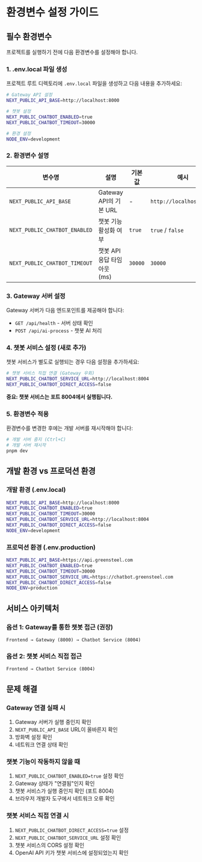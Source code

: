 # 환경변수 설정 가이드

## 필수 환경변수

프로젝트를 실행하기 전에 다음 환경변수를 설정해야 합니다.

### 1. .env.local 파일 생성

프로젝트 루트 디렉토리에 `.env.local` 파일을 생성하고 다음 내용을 추가하세요:

```bash
# Gateway API 설정
NEXT_PUBLIC_API_BASE=http://localhost:8000

# 챗봇 설정
NEXT_PUBLIC_CHATBOT_ENABLED=true
NEXT_PUBLIC_CHATBOT_TIMEOUT=30000

# 환경 설정
NODE_ENV=development
```

### 2. 환경변수 설명

| 변수명 | 설명 | 기본값 | 예시 |
|--------|------|--------|------|
| `NEXT_PUBLIC_API_BASE` | Gateway API의 기본 URL | - | `http://localhost:8000` |
| `NEXT_PUBLIC_CHATBOT_ENABLED` | 챗봇 기능 활성화 여부 | `true` | `true` / `false` |
| `NEXT_PUBLIC_CHATBOT_TIMEOUT` | 챗봇 API 응답 타임아웃 (ms) | `30000` | `30000` |

### 3. Gateway 서버 설정

Gateway 서버가 다음 엔드포인트를 제공해야 합니다:

- `GET /api/health` - 서버 상태 확인
- `POST /api/ai-process` - 챗봇 AI 처리

### 4. 챗봇 서비스 설정 (새로 추가)

챗봇 서비스가 별도로 실행되는 경우 다음 설정을 추가하세요:

```bash
# 챗봇 서비스 직접 연결 (Gateway 우회)
NEXT_PUBLIC_CHATBOT_SERVICE_URL=http://localhost:8004
NEXT_PUBLIC_CHATBOT_DIRECT_ACCESS=false
```

**중요: 챗봇 서비스는 포트 8004에서 실행됩니다.**

### 5. 환경변수 적용

환경변수를 변경한 후에는 개발 서버를 재시작해야 합니다:

```bash
# 개발 서버 중지 (Ctrl+C)
# 개발 서버 재시작
pnpm dev
```

## 개발 환경 vs 프로덕션 환경

### 개발 환경 (.env.local)
```bash
NEXT_PUBLIC_API_BASE=http://localhost:8000
NEXT_PUBLIC_CHATBOT_ENABLED=true
NEXT_PUBLIC_CHATBOT_TIMEOUT=30000
NEXT_PUBLIC_CHATBOT_SERVICE_URL=http://localhost:8004
NEXT_PUBLIC_CHATBOT_DIRECT_ACCESS=false
NODE_ENV=development
```

### 프로덕션 환경 (.env.production)
```bash
NEXT_PUBLIC_API_BASE=https://api.greensteel.com
NEXT_PUBLIC_CHATBOT_ENABLED=true
NEXT_PUBLIC_CHATBOT_TIMEOUT=30000
NEXT_PUBLIC_CHATBOT_SERVICE_URL=https://chatbot.greensteel.com
NEXT_PUBLIC_CHATBOT_DIRECT_ACCESS=false
NODE_ENV=production
```

## 서비스 아키텍처

### 옵션 1: Gateway를 통한 챗봇 접근 (권장)
```
Frontend → Gateway (8000) → Chatbot Service (8004)
```

### 옵션 2: 챗봇 서비스 직접 접근
```
Frontend → Chatbot Service (8004)
```

## 문제 해결

### Gateway 연결 실패 시
1. Gateway 서버가 실행 중인지 확인
2. `NEXT_PUBLIC_API_BASE` URL이 올바른지 확인
3. 방화벽 설정 확인
4. 네트워크 연결 상태 확인

### 챗봇 기능이 작동하지 않을 때
1. `NEXT_PUBLIC_CHATBOT_ENABLED=true` 설정 확인
2. Gateway 상태가 "연결됨"인지 확인
3. 챗봇 서비스가 실행 중인지 확인 (포트 8004)
4. 브라우저 개발자 도구에서 네트워크 오류 확인

### 챗봇 서비스 직접 연결 시
1. `NEXT_PUBLIC_CHATBOT_DIRECT_ACCESS=true` 설정
2. `NEXT_PUBLIC_CHATBOT_SERVICE_URL` 설정 확인
3. 챗봇 서비스의 CORS 설정 확인
4. OpenAI API 키가 챗봇 서비스에 설정되었는지 확인
